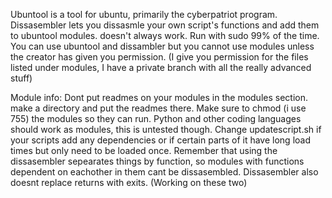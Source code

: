 Ubuntool is a tool for ubuntu, primarily the cyberpatriot program.
Dissasembler lets you dissasmle your own script's functions and add them to ubuntool modules. doesn't always work.
Run with sudo 99% of the time.
You can use ubuntool and dissambler but you cannot use modules unless the creator has given you permission. (I give you permission for the files listed under modules,
I have a private branch with all the really advanced stuff)

Module info:
	Dont put readmes on your modules in the modules section. make a directory and put the readmes there.
	Make sure to chmod (i use 755) the modules so they can run.
	Python and other coding languages should work as modules, this is untested though.
	Change updatescript.sh if your scripts add any dependencies or if certain parts of it have long load times but only need to be loaded once.
	Remember that using the dissasembler sepearates things by function, so modules with functions dependent on eachother in them cant be dissasembled.
	Dissasembler also doesnt replace returns with exits.
	(Working on these two)
	
